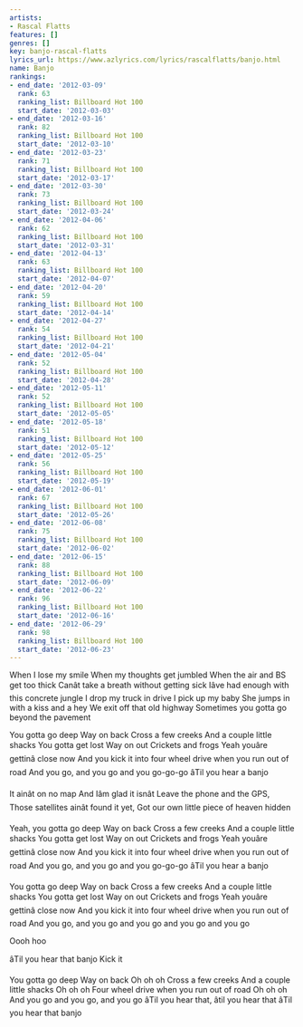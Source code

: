 ```yaml
---
artists:
- Rascal Flatts
features: []
genres: []
key: banjo-rascal-flatts
lyrics_url: https://www.azlyrics.com/lyrics/rascalflatts/banjo.html
name: Banjo
rankings:
- end_date: '2012-03-09'
  rank: 63
  ranking_list: Billboard Hot 100
  start_date: '2012-03-03'
- end_date: '2012-03-16'
  rank: 82
  ranking_list: Billboard Hot 100
  start_date: '2012-03-10'
- end_date: '2012-03-23'
  rank: 71
  ranking_list: Billboard Hot 100
  start_date: '2012-03-17'
- end_date: '2012-03-30'
  rank: 73
  ranking_list: Billboard Hot 100
  start_date: '2012-03-24'
- end_date: '2012-04-06'
  rank: 62
  ranking_list: Billboard Hot 100
  start_date: '2012-03-31'
- end_date: '2012-04-13'
  rank: 63
  ranking_list: Billboard Hot 100
  start_date: '2012-04-07'
- end_date: '2012-04-20'
  rank: 59
  ranking_list: Billboard Hot 100
  start_date: '2012-04-14'
- end_date: '2012-04-27'
  rank: 54
  ranking_list: Billboard Hot 100
  start_date: '2012-04-21'
- end_date: '2012-05-04'
  rank: 52
  ranking_list: Billboard Hot 100
  start_date: '2012-04-28'
- end_date: '2012-05-11'
  rank: 52
  ranking_list: Billboard Hot 100
  start_date: '2012-05-05'
- end_date: '2012-05-18'
  rank: 51
  ranking_list: Billboard Hot 100
  start_date: '2012-05-12'
- end_date: '2012-05-25'
  rank: 56
  ranking_list: Billboard Hot 100
  start_date: '2012-05-19'
- end_date: '2012-06-01'
  rank: 67
  ranking_list: Billboard Hot 100
  start_date: '2012-05-26'
- end_date: '2012-06-08'
  rank: 75
  ranking_list: Billboard Hot 100
  start_date: '2012-06-02'
- end_date: '2012-06-15'
  rank: 88
  ranking_list: Billboard Hot 100
  start_date: '2012-06-09'
- end_date: '2012-06-22'
  rank: 96
  ranking_list: Billboard Hot 100
  start_date: '2012-06-16'
- end_date: '2012-06-29'
  rank: 98
  ranking_list: Billboard Hot 100
  start_date: '2012-06-23'
---
```


When I lose my smile
When my thoughts get jumbled
When the air and BS get too thick
Canât take a breath without getting sick
Iâve had enough with this concrete jungle
I drop my truck in drive
I pick up my baby
She jumps in with a kiss and a hey
We exit off that old highway
Sometimes you gotta go beyond the pavement


You gotta go deep
Way on back
Cross a few creeks
And a couple little shacks
You gotta get lost
Way on out
Crickets and frogs
Yeah youâre gettinâ close now
And you kick it into four wheel drive when you run out of road
And you go, and you go and you go-go-go
âTil you hear a banjo

It ainât on no map
And Iâm glad it isnât
Leave the phone and the GPS,
Those satellites ainât found it yet,
Got our own little piece of heaven hidden


Yeah, you gotta go deep
Way on back
Cross a few creeks
And a couple little shacks
You gotta get lost
Way on out
Crickets and frogs
Yeah youâre gettinâ close now
And you kick it into four wheel drive when you run out of road
And you go, and you go and you go-go-go
âTil you hear a banjo

You gotta go deep
Way on back
Cross a few creeks
And a couple little shacks
You gotta get lost
Way on out
Crickets and frogs
Yeah youâre gettinâ close now
And you kick it into four wheel drive when you run out of road
And you go, and you go and you go and you go and you go

Oooh hoo

âTil you hear that banjo
Kick it

You gotta go deep
Way on back
Oh oh oh
Cross a few creeks
And a couple little shacks
Oh oh oh
Four wheel drive when you run out of road
Oh oh oh
And you go and you go, and you go
âTil you hear that, âtil you hear that
âTil you hear that banjo



